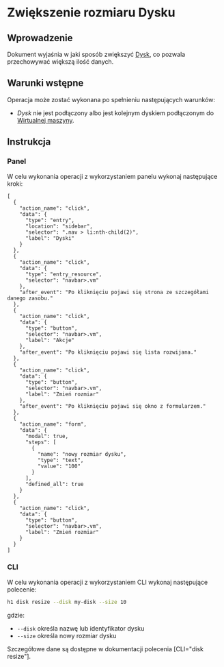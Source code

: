 # Zwiększenie rozmiaru Dysku

## Wprowadzenie

Dokument wyjaśnia w jaki sposób zwiększyć [Dysk](/resource/storage/disk.md), co pozwala przechowywać większą ilość danych.

## Warunki wstępne

Operacja może zostać wykonana po spełnieniu następujących warunków:

* *Dysk* nie jest podłączony albo jest kolejnym dyskiem podłączonym do [Wirtualnej maszyny](/resource/compute/virtual-machine.md).

## Instrukcja

### Panel

W celu wykonania operacji z wykorzystaniem panelu wykonaj następujące kroki:

```guide
[
  {
    "action_name": "click",
    "data": {
      "type": "entry",
      "location": "sidebar",
      "selector": ".nav > li:nth-child(2)",
      "label": "Dyski"
    }
  },
  {
    "action_name": "click",
    "data": {
      "type": "entry_resource",
      "selector": "navbar>.vm"
    },
    "after_event": "Po kliknięciu pojawi się strona ze szczegółami danego zasobu."
  },
  {
    "action_name": "click",
    "data": {
      "type": "button",
      "selector": "navbar>.vm",
      "label": "Akcje"
    },
    "after_event": "Po kliknięciu pojawi się lista rozwijana."
  },
  {
    "action_name": "click",
    "data": {
      "type": "button",
      "selector": "navbar>.vm",
      "label": "Zmień rozmiar"
    },
    "after_event": "Po kliknięciu pojawi się okno z formularzem."
  },
  {
    "action_name": "form",
    "data": {
      "modal": true,
      "steps": [
        {
          "name": "nowy rozmiar dysku",
          "type": "text",
          "value": "100"
        }
      ],
      "defined_all": true
    }
  },
  {
    "action_name": "click",
    "data": {
      "type": "button",
      "selector": "navbar>.vm",
      "label": "Zmień rozmiar"
    }
  }
]
```

### CLI

W celu wykonania operacji z wykorzystaniem CLI wykonaj następujące polecenie:

```bash
h1 disk resize --disk my-disk --size 10
```
gdzie:

 * ```--disk``` określa nazwę lub identyfikator dysku
 * ```--size``` określa nowy rozmiar dysku

Szczegółowe dane są dostępne w dokumentacji polecenia [CLI="disk resize"].